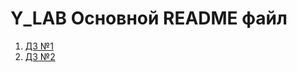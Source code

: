 #  Y_LAB Основной README файл

1. [ДЗ №1](https://github.com/mbfuss/Y_LAB_HOMETASK/tree/homework_1)
2. [ДЗ №2](https://github.com/mbfuss/Y_LAB_HOMETASK/tree/homework_2)
